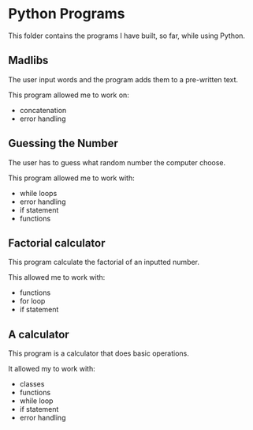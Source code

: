# Python Programs
This folder contains the programs I have built, so far, while using Python.

## Madlibs
The user input words and the program adds them to a pre-written text. 

This program allowed me to work on: 
- concatenation
- error handling

## Guessing the Number
The user has to guess what random number the computer choose. 

This program allowed me to work with: 
- while loops
- error handling
- if statement
- functions

## Factorial calculator
This program calculate the factorial of an inputted number. 

This allowed me to work with:
- functions
- for loop
- if statement

## A calculator
This program is a calculator that does basic operations.

It allowed my to work with:
- classes
- functions
- while loop
- if statement
- error handling